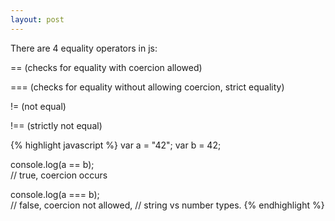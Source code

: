```yaml
---
layout: post
---
```


There are 4 equality operators in js:

== (checks for equality with coercion allowed)

=== (checks for equality without allowing coercion, strict equality)

!= (not equal)

!== (strictly not equal)

{% highlight javascript %}
var a = "42";
var b = 42;

console.log(a == b);	
// true, coercion occurs

console.log(a === b);	
// false, coercion not allowed,
// string vs number types.
{% endhighlight %}


